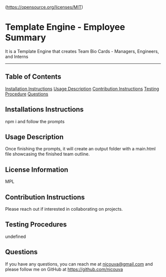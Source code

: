 (https://opensource.org/licenses/MIT)
  # Template Engine - Employee Summary
  It is a Template Engine that creates Team Bio Cards - Managers, Engineers, and Interns
  ***
  ## Table of Contents
  [Installation Instructions](#installation-instructions)
  [Usage Description](#license-information)
  [Contribution Instructions](#contribution-instructions)
  [Testing Procedure](#testing-procedure)
  [Questions](#questions)
  ## Installations Instructions
  npm i and follow the prompts
  ## Usage Description
  Once finishing the prompts, it will create an output folder with a main.html file showcasing the finished team outline.
  ## License Information
  MPL
  ## Contribution Instructions
  Please reach out if interested in collaborating on projects.
  ## Testing Procedures
  undefined
  ## Questions
  If you have any questions, you can reach me at nicouva@gmail.com and please follow me on GitHub at https://github.com/nicouva